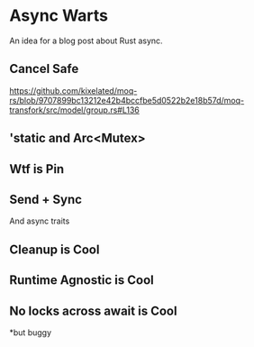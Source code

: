 # Async Warts
An idea for a blog post about Rust async.

## Cancel Safe
https://github.com/kixelated/moq-rs/blob/9707899bc13212e42b4bccfbe5d0522b2e18b57d/moq-transfork/src/model/group.rs#L136

## 'static and Arc<Mutex<T>>

## Wtf is Pin

## Send + Sync
And async traits

## Cleanup is Cool

## Runtime Agnostic is Cool

## No locks across await is Cool
*but buggy
